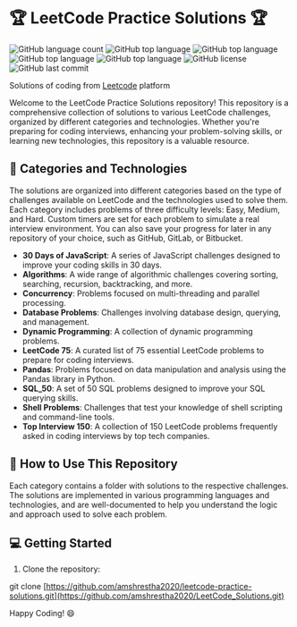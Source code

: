 # :trophy: LeetCode Practice Solutions :trophy:


![GitHub language count](https://img.shields.io/github/languages/count/amshrestha2020/LeetCode_Solutions?color=blue)
![GitHub top language](https://img.shields.io/github/languages/top/amshrestha2020/LeetCode_Solutions?label=python&logo=java&color=blue)
![GitHub top language](https://img.shields.io/github/languages/top/amshrestha2020/LeetCode_Solutions?label=sql&logo=java&color=green)
![GitHub top language](https://img.shields.io/github/languages/top/amshrestha2020/LeetCode_Solutions?label=bash&logo=java&color=red)
![GitHub top language](https://img.shields.io/github/languages/top/amshrestha2020/LeetCode_Solutions?label=javascript&logo=java&color=yellow)
![GitHub license](https://img.shields.io/github/license/amshrestha2020/LeetCode_Solutions?color=blue)
![GitHub last commit](https://img.shields.io/github/last-commit/amshrestha2020/LeetCode_Solutions?color=blue)

Solutions of coding from [Leetcode](https://leetcode.com) platform




Welcome to the LeetCode Practice Solutions repository! This repository is a comprehensive collection of solutions to various LeetCode challenges, organized by different categories and technologies. Whether you're preparing for coding interviews, enhancing your problem-solving skills, or learning new technologies, this repository is a valuable resource.

## :file_folder: Categories and Technologies

The solutions are organized into different categories based on the type of challenges available on LeetCode and the technologies used to solve them. Each category includes problems of three difficulty levels: Easy, Medium, and Hard. Custom timers are set for each problem to simulate a real interview environment. You can also save your progress for later in any repository of your choice, such as GitHub, GitLab, or Bitbucket.

- **30 Days of JavaScript**: A series of JavaScript challenges designed to improve your coding skills in 30 days.
- **Algorithms**: A wide range of algorithmic challenges covering sorting, searching, recursion, backtracking, and more.
- **Concurrency**: Problems focused on multi-threading and parallel processing.
- **Database Problems**: Challenges involving database design, querying, and management.
- **Dynamic Programming**: A collection of dynamic programming problems.
- **LeetCode 75**: A curated list of 75 essential LeetCode problems to prepare for coding interviews.
- **Pandas**: Problems focused on data manipulation and analysis using the Pandas library in Python.
- **SQL_50**: A set of 50 SQL problems designed to improve your SQL querying skills.
- **Shell Problems**: Challenges that test your knowledge of shell scripting and command-line tools.
- **Top Interview 150**: A collection of 150 LeetCode problems frequently asked in coding interviews by top tech companies.

## :rocket: How to Use This Repository

Each category contains a folder with solutions to the respective challenges. The solutions are implemented in various programming languages and technologies, and are well-documented to help you understand the logic and approach used to solve each problem.

## :computer: Getting Started

1. Clone the repository:

git clone [https://github.com/amshrestha2020/leetcode-practice-solutions.git](https://github.com/amshrestha2020/LeetCode_Solutions.git)


Happy Coding! :smile:
